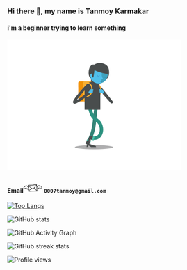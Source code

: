### Hi there 👋, my name is Tanmoy Karmakar
####  i'm a beginner trying to learn something

<img src='https://github.com/tk007-git/tk007-git/blob/main/sad-walk.gif' height='300'>

#### Email<img src='https://github.com/tk007-git/tk007-git/blob/main/email.gif' height='30px'> `0007tanmoy@gmail.com`



[![Top Langs](https://github-readme-stats.vercel.app/api/top-langs/?username=tk007-git)](https://github.com/anuraghazra/github-readme-stats)

![GitHub stats](https://github-readme-stats.vercel.app/api?username=tk007-git&show_icons=true)  

![GitHub Activity Graph](https://activity-graph.herokuapp.com/graph?username=tk007-git)  
  

![GitHub streak stats](https://github-readme-streak-stats.herokuapp.com/?user=tk007-git)  

![Profile views](https://gpvc.arturio.dev/tk007-git)  
